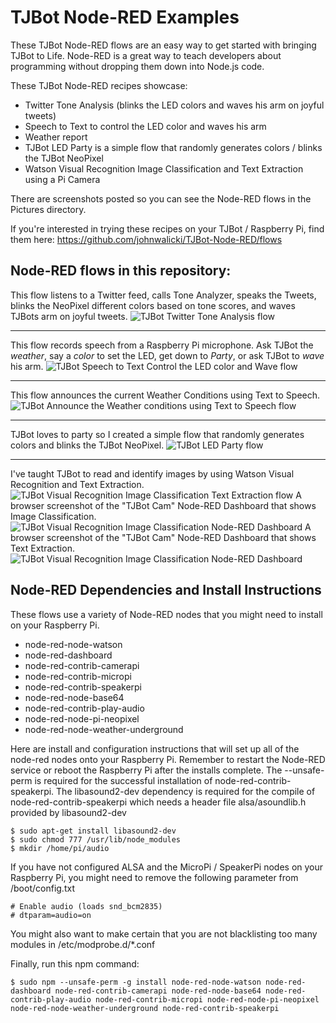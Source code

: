 # TJBot Node-RED Examples
These TJBot Node-RED flows are an easy way to get started with bringing TJBot to Life.
Node-RED is a great way to teach developers about programming without dropping them down into Node.js code.

These TJBot Node-RED recipes showcase:
* Twitter Tone Analysis (blinks the LED colors and waves his arm on joyful tweets)
* Speech to Text to control the LED color and waves his arm
* Weather report
* TJBot LED Party is a simple flow that randomly generates colors / blinks the TJBot NeoPixel
* Watson Visual Recognition Image Classification and Text Extraction using a Pi Camera

There are screenshots posted so you can see the Node-RED flows in the Pictures directory.

If you're interested in trying these recipes on your TJBot / Raspberry Pi, find them here:
https://github.com/johnwalicki/TJBot-Node-RED/flows

## Node-RED flows in this repository:
This flow listens to a Twitter feed, calls Tone Analyzer, speaks the Tweets, blinks the NeoPixel different colors based on tone scores, and waves TJBots arm on joyful tweets.
![TJBot Twitter Tone Analysis flow](/pictures/TJBotTweetToneAnalysisBlinkLEDWave.png?raw=true "TJBot Twitter Analyzer flow")
___
This flow records speech from a Raspberry Pi microphone. Ask TJBot the *weather*, say a *color* to set the LED, get down to *Party*, or ask TJBot to *wave* his arm.
![TJBot Speech to Text Control the LED color and Wave flow](/pictures/TJBotSetColorWaveviaSpeechCommand.png?raw=true "TJBot Speech to Text flow")
___
This flow announces the current Weather Conditions using Text to Speech.
![TJBot Announce the Weather conditions using Text to Speech flow](/pictures/TJBotWeatherForecastTTSAnnouncements.png?raw=true "TJBot Speech to Text flow")
___
TJBot loves to party so I created a simple flow that randomly generates colors and blinks the TJBot NeoPixel.
![TJBot LED Party flow](/pictures/TJBotLEDParty.png?raw=true "TJBot LED Party flow")
___
I've taught TJBot to read and identify images by using Watson Visual Recognition and Text Extraction.
![TJBot Visual Recognition Image Classification Text Extraction flow](/pictures/TJBot-CameraFlow.png?raw=true "TJBot Watson Vision flow")
A browser screenshot of the "TJBot Cam" Node-RED Dashboard that shows Image Classification.
![TJBot Visual Recognition Image Classification Node-RED Dashboard](/pictures/TJBot-CameraResults-racecar.png?raw=true "TJBot Node-RED Dashboard Racecar")
A browser screenshot of the "TJBot Cam" Node-RED Dashboard that shows Text Extraction.
![TJBot Visual Recognition Image Classification Node-RED Dashboard](/pictures/TJBot-CameraResults-Party.png?raw=true "TJBot Node-RED Dashboard Party Text Extraction")

## Node-RED Dependencies and Install Instructions
These flows use a variety of Node-RED nodes that you might need to install on your Raspberry Pi.
* node-red-node-watson
* node-red-dashboard
* node-red-contrib-camerapi
* node-red-contrib-micropi
* node-red-contrib-speakerpi
* node-red-node-base64
* node-red-contrib-play-audio
* node-red-node-pi-neopixel
* node-red-node-weather-underground

Here are install and configuration instructions that will set up all of the node-red nodes onto your Raspberry Pi.  Remember to restart the Node-RED service or reboot the Raspberry Pi after the installs complete.  The --unsafe-perm is required for the successful installation of node-red-contrib-speakerpi. The libasound2-dev dependency is required for the compile of node-red-contrib-speakerpi which needs a header file alsa/asoundlib.h provided by libasound2-dev

```
$ sudo apt-get install libasound2-dev
$ sudo chmod 777 /usr/lib/node_modules
$ mkdir /home/pi/audio
```
If you have not configured ALSA and the MicroPi / SpeakerPi nodes on your Raspberry Pi, you might need to remove the following parameter from /boot/config.txt
```
# Enable audio (loads snd_bcm2835)
# dtparam=audio=on
```
You might also want to make certain that you are not blacklisting too many modules in /etc/modprobe.d/*.conf

Finally, run this npm command:
```
$ sudo npm --unsafe-perm -g install node-red-node-watson node-red-dashboard node-red-contrib-camerapi node-red-node-base64 node-red-contrib-play-audio node-red-contrib-micropi node-red-node-pi-neopixel node-red-node-weather-underground node-red-contrib-speakerpi
```
